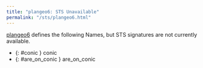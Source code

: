 ```yaml
---
title: "plangeo6: STS Unavailable"
permalink: "/sts/plangeo6.html"
---
```






[plangeo6](/cd/plangeo6)
defines the following Names, but STS signatures are not currently available.


 *  {: #conic } conic
 *  {: #are_on_conic } are_on_conic